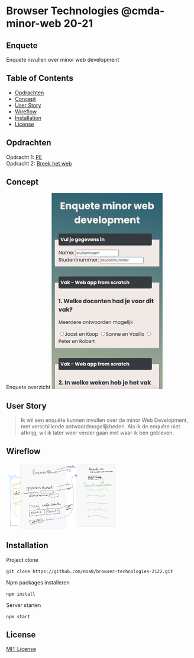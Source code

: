 # Browser Technologies @cmda-minor-web 20-21

## Enquete

Enquete invullen over minor web development

## Table of Contents

- [Opdrachten](#opdrachten)
- [Concept](#concept)
- [User Story](#UserStory)
- [Wireflow](#wireflow)
- [Installation](#Installation)
- [License](#License)

## Opdrachten

Opdracht 1: [PE](https://allyssaa.github.io/browser-technologies-2122/opdrachten/)</br>
Opdracht 2: [Breek het web](https://github.com/Hoa0/browser-technologies-2122/wiki/Breek-het-web)

## Concept

Enquete overzicht
<img src="https://github.com/Hoa0/browser-technologies-2122/blob/main/static/images/readme/concept-bt.png"  width="300">

## User Story

> Ik wil een enquête kunnen invullen over de minor Web Development, met verschillende antwoordmogelijkheden. Als ik de enquête niet afkrijg, wil ik later weer verder gaan met waar ik ben gebleven.

## Wireflow

<img src="https://github.com/Hoa0/browser-technologies-2122/blob/main/static/images/readme/schets-bt.png"  width="300">

## Installation

Project clone

```commandline
git clone https://github.com/Hoa0/browser-technologies-2122.git
```

Npm packages installeren

```commandline
npm install
```

Server starten

```commandline
npm start
```

## License

[MIT License](https://github.com/Hoa0/browser-technologies-2122/blob/main/LICENSE)
